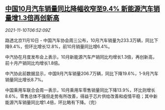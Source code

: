 <!--1636527662000-->
[中国10月汽车销量同比降幅收窄至9.4% 新能源汽车销量增1.3倍再创新高](https://cn.reuters.com/article/china-oct-auto-sales-1110-wedn-idCNKBS2HV0QC)
------

<div><i>2021-11-10T06:52:09Z</i></div><p>路透北京11月10日 - 中国汽车协会周三公布，10月汽车销量为233.3万辆，同比下降9.4%，但环比增长12.8%，前10月销量同比增6.4%。</p><p>中汽协在月度发布会上表示，10月新能源汽车产销同比均增长1.3倍，再创新高，前十月产销同比均增长1.8倍。</p><p>中汽协此前数据显示，中国9月汽车销量206.7万辆，同比下降19.6%，1-9月汽车销量同比增长8.7%。</p><p>中国乘用车联合会周一表示，10月乘用车零售销量同比下降13.9%，环比则增长8.6%，零售总体不强但走势有所改善，得益于芯片供给改善和疫情平稳；其中新能源汽车销量同比增1.4倍，环比略有下降。（完）</p>
